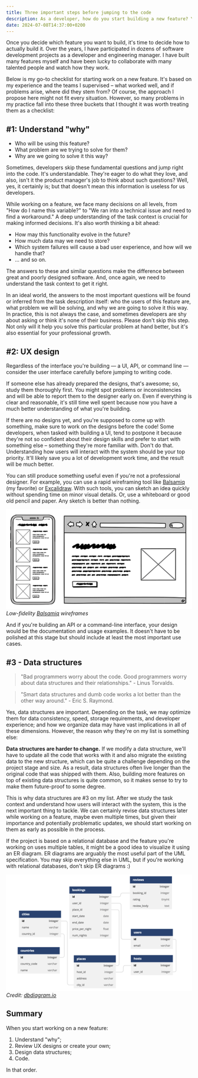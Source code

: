 ```yaml
---
title: Three important steps before jumping to the code
description: As a developer, how do you start building a new feature? You may think, "It depends," and it certainly does. However, there could be frameworks that fit many situations, and I'd like to suggest one.
date: 2024-07-08T14:37:00+0200
---
```


Once you decide which feature you want to build, it's time to decide how to
actually build it. Over the years, I have participated in dozens of software
development projects as a developer and engineering manager. I have built many
features myself and have been lucky to collaborate with many talented people
and watch how they work.

Below is my go-to checklist for starting work on a new feature. It's based on my
experience and the teams I supervised – what worked well, and if problems arise,
where did they stem from? Of course, the approach I propose here might not fit
every situation. However, so many problems in my practice fall into these three
buckets that I thought it was worth treating them as a checklist:

## #1: Understand "why"

- Who will be using this feature?
- What problem are we trying to solve for them?
- Why are we going to solve it this way?

Sometimes, developers skip these fundamental questions and jump right into the
code. It's understandable. They're eager to do what they love, and also, isn't
it the product manager's job to think about such questions? Well, yes, it
certainly is; but that doesn't mean this information is useless for us
developers.

While working on a feature, we face many decisions on all levels, from "How do
I name this variable?" to "We ran into a technical issue and need to find a
workaround." A deep understanding of the task context is crucial for making
informed decisions. It's also worth thinking a bit ahead:

- How may this functionality evolve in the future?
- How much data may we need to store?
- Which system failures will cause a bad user experience, and how will we
  handle that?
- ... and so on.

The answers to these and similar questions make the difference between great
and poorly designed software. And, once again, we need to understand the task
context to get it right.

In an ideal world, the answers to the most important questions will be found or
inferred from the task description itself: who the users of this feature are,
what problem we will be solving, and why we are going to solve it this way.
In practice, this is not always the case, and sometimes developers are shy
about asking or think it's none of their business. Please don't skip this step.
Not only will it help you solve this particular problem at hand better, but
it's also essential for your professional growth.

## #2: UX design

Regardless of the interface you're building — a UI, API, or command line —
consider the user interface carefully before jumping to writing code.

If someone else has already prepared the designs, that's awesome; so, study
them thoroughly first. You might spot problems or inconsistencies and will be
able to report them to the designer early on. Even if everything is clear and
reasonable, it's still time well spent because now you have a much better
understanding of what you're building.

If there are no designs yet, and you're supposed to come up with something,
make sure to work on the designs before the code! Some developers, when
tasked with building a UI, tend to postpone it because they're not so
confident about their design skills and prefer to start with something else –
something they're more familiar with. Don't do that. Understanding how users
will interact with the system should be your top priority. It'll likely save
you a lot of development work time, and the result will be much better.

You can still produce something useful even if you're not a professional
designer. For example, you can use a rapid wireframing tool like
[Balsamiq](https://balsamiq.com) (my favorite) or
[Excalidraw](https://excalidraw.com). With such tools, you can sketch an idea
quickly without spending time on minor visual details. Or, use a whiteboard or
good old pencil and paper. Any sketch is better than nothing.

[![Low-fidelity Balsamiq wireframes](balsamiq.png)](balsamiq.png)
*Low-fidelity [Balsamiq](https://balsamiq.com) wireframes*

And if you're building an API or a command-line interface, your design would be
the documentation and usage examples. It doesn't have to be polished at this
stage but should include at least the most important use cases.

## #3 - Data structures

> "Bad programmers worry about the code. Good programmers worry about data
> structures and their relationships." - Linus Torvalds.

> "Smart data structures and dumb code works a lot better than the other way
> around." - Eric S. Raymond.

Yes, data structures are important. Depending on the task, we may optimize them
for data consistency, speed, storage requirements, and developer experience;
and how we organize data may have vast implications in all of these dimensions.
However, the reason why they're on my list is something else:

**Data structures are harder to change.** If we modify a data structure, we'll
have to update all the code that works with it and also migrate the existing
data to the new structure, which can be quite a challenge depending on the
project stage and size. As a result, data structures often live longer than the
original code that was shipped with them. Also, building more features on top
of existing data structures is quite common, so it makes sense to try to make
them future-proof to some degree.

This is why data structures are #3 on my list. After we study the task context
and understand how users will interact with the system, this is the next
important thing to tackle. We can certainly revise data structures later while
working on a feature, maybe even multiple times, but given their importance and
potentially problematic updates, we should start working on them as early as
possible in the process.

If the project is based on a relational database and the feature you're working
on uses multiple tables, it might be a good idea to visualize it using an ER
diagram. ER diagrams are arguably the most useful part of the UML
specification. You may skip everything else in UML, but if you're working with
relational databases, don't skip ER diagrams :)

[![ER diagram example](dbdiagram.png)](dbdiagram.png)
*Credit: [dbdiagram.io](https://dbdiagram.io)*

## Summary

When you start working on a new feature:

1. Understand "why";
2. Review UX designs or create your own;
3. Design data structures;
4. Code.

In that order.
